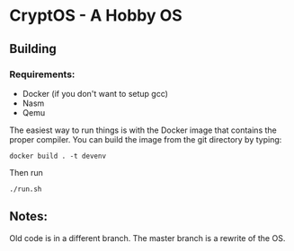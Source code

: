 # CryptOS - A Hobby OS
## Building

### Requirements:
- Docker (if you don't want to setup gcc)
- Nasm
- Qemu


The easiest way to run things is with the Docker image that contains the proper compiler. You can build the image from the git directory by typing:

`docker build . -t devenv`

Then run

`./run.sh`


## Notes:
Old code is in a different branch. The master branch is a rewrite of the OS.
